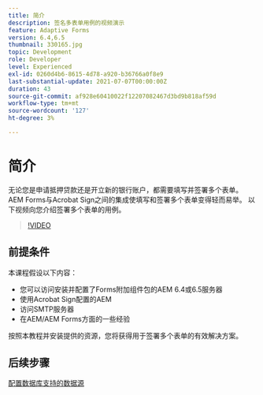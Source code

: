 ```yaml
---
title: 简介
description: 签名多表单用例的视频演示
feature: Adaptive Forms
version: 6.4,6.5
thumbnail: 330165.jpg
topic: Development
role: Developer
level: Experienced
exl-id: 0260d4b6-8615-4d78-a920-b36766a0f8e9
last-substantial-update: 2021-07-07T00:00:00Z
duration: 43
source-git-commit: af928e60410022f12207082467d3bd9b818af59d
workflow-type: tm+mt
source-wordcount: '127'
ht-degree: 3%

---
```


# 简介

无论您是申请抵押贷款还是开立新的银行账户，都需要填写并签署多个表单。 AEM Forms与Acrobat Sign之间的集成使填写和签署多个表单变得轻而易举。
以下视频向您介绍签署多个表单的用例。

>[!VIDEO](https://video.tv.adobe.com/v/330165?quality=12&learn=on)

## 前提条件

本课程假设以下内容：

* 您可以访问安装并配置了Forms附加组件包的AEM 6.4或6.5服务器
* 使用Acrobat Sign配置的AEM
* 访问SMTP服务器
* 在AEM/AEM Forms方面的一些经验

按照本教程并安装提供的资源，您将获得用于签署多个表单的有效解决方案。

## 后续步骤

[配置数据库支持的数据源](./configure-data-source.md)
